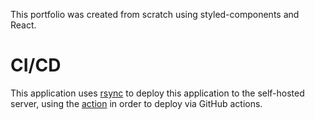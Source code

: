 This portfolio was created from scratch using styled-components and React.

# CI/CD

This application uses [rsync](https://www.digitalocean.com/community/tutorials/how-to-use-rsync-to-sync-local-and-remote-directories) to deploy this application to the self-hosted server, using the [action](https://github.com/marketplace/actions/rsync-deployments-action) in order to deploy via GitHub actions.
